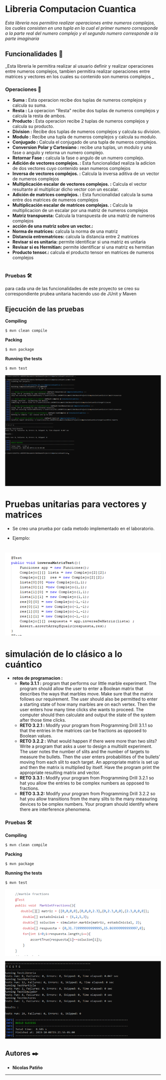 # Libreria Computacion Cuantica

_Esta libreria nos permitira realizar operaciones entre numeros complejos, los cuales consisten
en una tupla en la cual el primer numero corresponde a la parte real del numero complejo
y el segundo numero corresponde a la parte imaginaria_

## Funcionalidades 🚀

_Esta libreria le permitira realizar al usuario definir y realizar operaciones
entre numeros complejos, tambien permitira realizar operaciones entre matrices 
y vectores en los cuales su contenido son numeros complejos _

### Operaciones 🔧

* **Suma :**     Esta operacion recibe dos tuplas de numeros complejos y calcula su suma. 
* **Resta :**    La operacion "Resta" recibe dos tuplas de numeros complejos y calcula la resta  de ambos.
* **Producto :** Esta operacion recibe 2 tuplas de numeros complejos y calcula su producto.
* **Division :** Recibe dos tuplas de numeros complejos y calcula su division.
* **Modulo  :**  Recibe una tupla de numeros complejos y calcula su modulo.
* **Conjugado :** Calcula el conjugado de una tupla de numeros complejos.
* **Conversion Polar y Cartesiano :** recibe una tuplas, un modulo y una fase o angulo y retorna un numero complejo.
* **Retornar Fase :** calcula la fase o angulo de un numero complejo.
* **Adición de vectores complejos. :** Esta funcionalidad realiza la adicion de dos vectores cuyo contenido sean numeros complejos
* **Inversa de vectores complejos. :** Calcula la inversa aditiva de un vector de numeros complejos
* **Multiplicación escalar de vectores complejos. :** Calcula el vector resultante al multiplicar dicho vector con un escalar.
* **Adición de matrices complejos. :** Esta funcionalidad calcula la suma entre dos matrices de numeros complejos
* **Multiplicación escalar de matrices complejas. :** Calcula la multiplicacion de un escalar por una matriz de numeros complejos
* **Matriz transpuesta:** Calcula la transpuesta de una matriz de numeros complejos
* **acción de una matriz sobre un vector.:** 
* **Norma de matrices:** calcula la norma de una matriz
* **Distancia entrematrices:** calcula la distancia entre 2 matrices
* **Revisar si es unitaria:** permite identificar si una matriz es unitaria
* **Revisar si es Hermitian:** permite identificar si una matriz es hermitian
* **Producto tensor.:** calcula el producto tensor en matrices de numeros complejos
#


### Pruebas 🛠️
para cada una de las funcionalidades de este proyecto se creo su correspondiente prubea unitaria haciendo uso
de JUnit y Maven

## Ejecución de las pruebas 

**Compiling**
```
$ mvn clean compile
```
**Packing**
```
$ mvn package
```
**Running the tests**
```
$ mvn test
```
![](src/resources/cmd.png)

# Pruebas unitarias para vectores y matrices

* Se creo una prueba por cada metodo implementado en el laboratorio. 

* Ejemplo:
#
![](src/resources/test.PNG)


 # simulación de lo clásico a lo cuántico
 * **retos de programacion :**
    * **Reto  3.1.1 :** program that performs our little marble experiment. The program should allow the user to enter a              Boolean matrix that describes the ways that marbles move. Make sure that the matrix follows our requirement. The user should            also be permitted to enter a starting state of how many marbles are on each vertex. Then the user enters how many time clicks            she wants to proceed. The computer should then calculate and output the state of the system after those time clicks.
    * **RETO 3.2.1 :** Modify your program from Programming Drill 3.1.1 so
         that the entries in the matrices can be fractions as opposed to Boolean values.
     * **RETO 3.2.2 :** What would happen if there were more than two slits?Write a program that asks a user to design a            multislit experiment. The user notes the number of slits and the number of targets to measure the bullets. Then the user
         enters probabilities of the bullets’ moving from each slit to each target. An appropriate matrix is set up and then the matrix          is multiplied by itself. Have the program print the appropriate resulting matrix and vector.
     * **RETO 3.3.1 :** Modify your program from Programming Drill 3.2.1 so hat you allow the entries to be complex numbers          as opposed to fractions.
     * **RETO 3.3.2:**  Modify your program from Programming Drill 3.2.2 so hat you allow transitions from the many slits            to the many measuring devices to be omplex numbers. Your program should identify where there are interference phenomena.
### Pruebas 🛠️    
**Compiling**
```
$ mvn clean compile
```
**Packing**
```
$ mvn package
```
**Running the tests**
```
$ mvn test
```
![](src/resources/test2.PNG)

![](src/resources/capture.PNG)
 

## Autores ✒️

* **Nicolas Patiño** 




---
